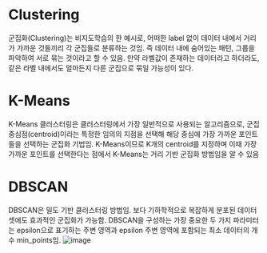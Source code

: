 # Clustering
군집화(Clustering)는 비지도학습의 한 예시로, 어떠한 label 없이 데이터 내에서 거리가 가까운 것들끼리 각 군집들로 분류하는 것임.
즉 데이터 내에 숨어있는 패턴, 그룹을 파악하여 서로 묶는 것이라고 할 수 있음. 만약 라벨값이 존재하는 데이터라고 하더라도, 같은 라벨 내에서도 얼마든지 다른 군집으로 묶일 가능성이 있다.

# K-Means
K-Means 클러스터링은 클러스터링에서 가장 일반적으로 사용되는 알고리즘으로, 군집 중심점(centroid)이라는 특정한 임의의 지점을 선택해 해당 중심에 가장 가까운 포인트들을 선택하는 군집화 기법임. 
K-Means이므로 K개의 centroid를 지정하며 이때 가장 가까운 포인트를 선택한다는 점에서 K-Means는 거리 기반 군집화 방법임을 알 수 있음

# DBSCAN
DBSCAN은 밀도 기반 클러스터링 방법임. 보다 기하학적으로 복잡하게 분포된 데이터셋에도 효과적인 군집화가 가능함. 
DBSCAN을 구성하는 가장 중요한 두 가지 파라미터는 epsilon으로 표기하는 주변 영역과 epsilon 주변 영역에 포함되는 최소 데이터의 개수 min_points임.
![image](https://github.com/sangyeon1941/Clustering/assets/170851785/ce3be5bb-cd87-4c3e-8006-d3d2342b956b)
